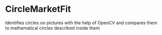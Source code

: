 # CircleMarketFit
Identifies circles on pictures with the help of OpenCV and compares them to mathematical circles described inside them
